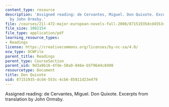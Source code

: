 ```yaml
---
content_type: resource
description: 'Assigned reading: de Cervantes, Miguel. Don Quixote. Excerpts from translation
  by John Ormsby.'
file: /courses/21l-472-major-european-novels-fall-2008/87151935dcd4553c4cb685811d23e479_don_quixote_exce.pdf
file_size: 1082154
file_type: application/pdf
learning_resource_types:
- Readings
license: https://creativecommons.org/licenses/by-nc-sa/4.0/
ocw_type: OCWFile
parent_title: Readings
parent_type: CourseSection
parent_uid: 9d3a9b16-4fde-58a9-846e-b5f9644c8498
resourcetype: Document
title: Don Quixote
uid: 87151935-dcd4-553c-4cb6-85811d23e479
---
```

Assigned reading: de Cervantes, Miguel. Don Quixote. Excerpts from translation by John Ormsby.